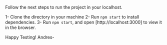 Follow the next steps to run the project in your localhost.

1- Clone the directory in your machine
2- Run `npm start` to install dependencies.
3- Run `npm start`, and open [http://localhost:3000] to view it in the browser.

Happy Testing!
Andres-
